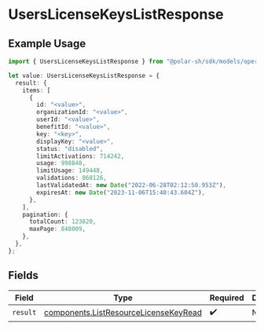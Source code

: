 # UsersLicenseKeysListResponse

## Example Usage

```typescript
import { UsersLicenseKeysListResponse } from "@polar-sh/sdk/models/operations";

let value: UsersLicenseKeysListResponse = {
  result: {
    items: [
      {
        id: "<value>",
        organizationId: "<value>",
        userId: "<value>",
        benefitId: "<value>",
        key: "<key>",
        displayKey: "<value>",
        status: "disabled",
        limitActivations: 714242,
        usage: 998848,
        limitUsage: 149448,
        validations: 868126,
        lastValidatedAt: new Date("2022-06-28T02:12:50.953Z"),
        expiresAt: new Date("2023-11-06T15:40:43.604Z"),
      },
    ],
    pagination: {
      totalCount: 123820,
      maxPage: 848009,
    },
  },
};
```

## Fields

| Field                                                                                          | Type                                                                                           | Required                                                                                       | Description                                                                                    |
| ---------------------------------------------------------------------------------------------- | ---------------------------------------------------------------------------------------------- | ---------------------------------------------------------------------------------------------- | ---------------------------------------------------------------------------------------------- |
| `result`                                                                                       | [components.ListResourceLicenseKeyRead](../../models/components/listresourcelicensekeyread.md) | :heavy_check_mark:                                                                             | N/A                                                                                            |